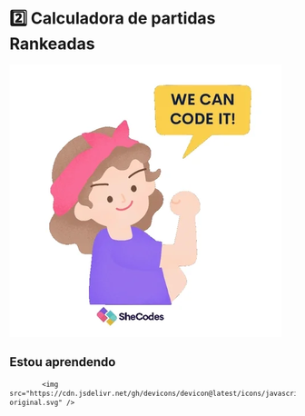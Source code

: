  # 2️⃣ Calculadora de partidas Rankeadas


<img src="/assets/giphy.webp">



## Estou aprendendo 


           
            <img src="https://cdn.jsdelivr.net/gh/devicons/devicon@latest/icons/javascript/javascript-original.svg" />
          
          


